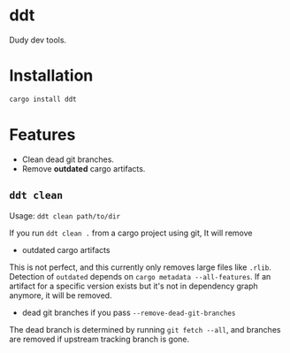 # ddt

Dudy dev tools.

# Installation

```sh
cargo install ddt
```

# Features

- Clean dead git branches.
- Remove **outdated** cargo artifacts.

## `ddt clean`

Usage: `ddt clean path/to/dir`

If you run `ddt clean .` from a cargo project using git,
It will remove

- outdated cargo artifacts

This is not perfect, and this currently only removes large files like `.rlib`. Detection of `outdated` depends on `cargo metadata --all-features`. If an artifact for a specific version exists but it's not in dependency graph anymore, it will be removed.

- dead git branches if you pass `--remove-dead-git-branches`

The dead branch is determined by running `git fetch --all`, and branches are removed if upstream tracking branch is gone.
